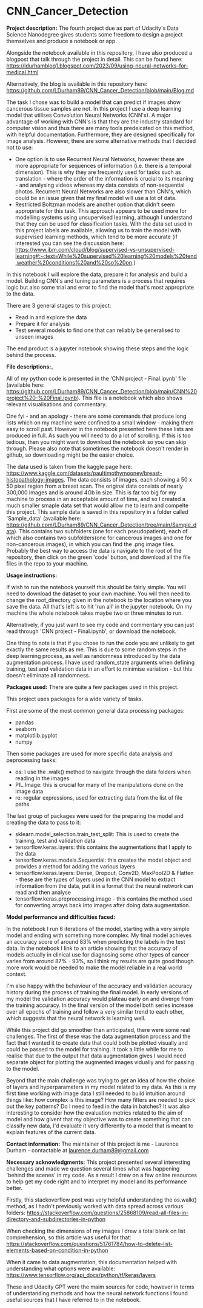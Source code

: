 # CNN_Cancer_Detection

__Project description:__ The fourth project due as part of Udacity's Data Science Nanodegree gives students some freedom to design a project themselves and produce a notebook or app.

Alongside the notebook available in this repository, I have also produced a blogpost that talk through the project in detail. This can be found here:
https://ldurhamblog1.blogspot.com/2023/09/using-neural-networks-for-medical.html

Alternatively, the blog is available in this repository here:
https://github.com/LDurham89/CNN_Cancer_Detection/blob/main/Blog.md

The task I chose was to build a model that can predict if images show cancerous tissue samples are not. In this project I use a deep learning model that utilises Convolution Neural Networks (CNN's). A major advantage of working with CNN's is that they are the industry standard for computer vision and thus there are many tools predeicated on this method, with helpful documentation. Furthermore, they are designed specifically for image analysis. However, there are some alternative methods that I decided not to use:
- One option is to use Recurrent Neural Networks, however these are more appropriate for sequences of information (i.e. there is a temporal dimension). This is why they are frequently used for tasks such as translation - where the order of the information is crucial to its meaning - and analysing videos whereas my data consists of non-sequential photos. Recurrent Neural Networks are also slower than CNN's, which could be an issue given that my final model will use a lot of data.
- Restricted Boltzman models are another option that didn't seem appropriate for this task. This approach appears to be used more for modelling systems using unsupervised learning, although I understand that they can be used for classification tasks. With the data set used in this project labels are available, allowing us to train the model with supervised learning methods, which tend to be more accurate (if interested you can see the discussion here: https://www.ibm.com/cloud/blog/supervised-vs-unsupervised-learning#:~:text=While%20supervised%20learning%20models%20tend,weather%20conditions%20and%20so%20on.)
  
In this notebook I will explore the data, prepare it for analysis and build a model. Building CNN's and tuning parameters is a process that requires logic but also some trial and error to find the model that's most appropriate to the data.

There are 3 general stages to this project:

- Read in and explore the data
- Prepare it for analysis
- Test several models to find one that can reliably be generalised to unseen images

The end product is a jupyter notebook showing these steps and the logic behind the process.

__File descriptions:___ 

All of my python code is presented in the 'CNN project - Final.ipynb' file (available here: https://github.com/LDurham89/CNN_Cancer_Detection/blob/main/CNN%20project%20-%20Final.ipynb). This file is a notebook which also shows relevant visualisations and commentary.

One fyi - and an apology - there are some commands that produce long lists which on my machine were confined to a small window - making them easy to scroll past. However in the notebook presented here these lists are produced in full. As such you will need to do a lot of scrolling. If this is too tedious, then you might want to download the notebook so you can skip through. Please also note that sometimes the notebook doesn't render in github, so downloading might be the easier choice.

The data used is taken from the kaggle page here: https://www.kaggle.com/datasets/paultimothymooney/breast-histopathology-images. The data consists of images, each showing a 50 x 50 pixel region from a breast scan. The original data consists of nearly 300,000 images and is around 4Gb in size. This is far too big for my machine to process in an acceptable amount of time, and so I created a much smaller smaple data set that would allow me to learn and compelte this project. This sample data is saved in this repository in a folder called 'Sample_data' (available here: https://github.com/LDurham89/CNN_Cancer_Detection/tree/main/Sample_data). This contains two subfolders (one for each pseudopatient), each of which also contains two subfolders(one for cancerous images and one for non-cancerous images), in which you can find the .png image files. Probably the best way to access the data is navigate to the root of the repository, then click on the green 'code' button, and download all the file files in the repo to your machine.


__Usage instructions:__

If wish to run the notebook yourself this should be fairly simple. You will need to download the dataset to your own machine. You will then need to change the root_directory given in the notebook to the location where you save the data. All that's left is to hit 'run all' in the jupyter notebook. On my machine the whole notebook takes maybe two or three minutes to run.

Alternatively, if you just want to see my code and commentary you can just read through 'CNN project - Final.ipynb', or download the notebook.

One thing to note is that if you chose to run the code you are unlikely to get exactly the same results as me. This is due to some random steps in the deep learning process, as well as randomness introduced by the data augmentation process. I have used random_state arguments when defining training, test and validation data in an effort to minimise variation - but this doesn't eliminate all randomness.

__Packages used:__ There are quite a few packages used in this project.

This project uses packages for a wide variety of tasks.

First are some of the most common general data processing packages:

- pandas 
- seaborn 
- matplotlib.pyplot
- numpy

Then some packages are used for more specific data analysis and peprocessing tasks:

- os: I use the .walk() method to navigate through the data folders when reading in the images
- PIL.Image: this is crucial for many of the manipulations done on the image data
- re: regular expressions, used for extracting data from the list of file paths

The last group of packages were used for the preparing the model and creating the data to pass to it:
- sklearn.model_selection.train_test_split: This is used to create the training, test and validation data
- tensorflow.keras.layers: this contains the augmentations that I apply to the data
- tensorflow.keras.models.Sequential: this creates the model object and provides a method for adding the various layers
- tensorflow.keras.layers: Dense, Dropout, Conv2D, MaxPool2D & Flatten - these are the types of layers used in the CNN model to extract information from the data, put it in a format that the neural network can read and then analyse
- tensorflow.keras.preprocessing.image - this contains the method used for converting arrays back into images after doing data augmentation.

__Model performance and difficulties faced:__

In the notebook I run 6 iterations of the model, starting with a very simple model and ending with something more complex. My final model achieves an accuracy score of around 83% when predicting the labels in the test data. In the notebook I link to an article showing that the accuracy of models actually in clinical use for diagnosing some other types of cancer varies from around 87% - 93%, so I think my results are quite good though more work would be needed to make the model reliable in a real world context.

I'm also happy with the behaviour of the accuracy and validation accuracy history during the process of training the final model. In early versions of my model the validation accuracy would plateau early on and diverge from the training accuracy. In the final version of the model both series increase over all epochs of training and follow a very similar trend to each other, which suggests that the neural network is learning well. 

While this project did go smoother than anticipated, there were some real challenges. The first of these was the data augmentation process and the fact that I wanted it to create data that could both be plotted visually and could be passed to the model for training. It took a little while for me to realise that due to the output that data augmentation gives I would need separate object for plotting the augmented images vidually and for passing to the model. 

Beyond that the main challenge was trying to get an idea of how the choice of layers and hyperparameters in my model related to my data. As this is my first time working with image data I still needed to build intuition around things like: how complex is this image? How many filters are needed to pick out the key patterns? Do I need to feed in the data in batches? It was also interesting to consider how the evaluation metrics related to the aim of model and how givent that my objective was to create something that can classify new data, I'd evaluate it very differently to a model that is meant to explain features of the current data.

__Contact information:__ The maintainer of this project is me - Laurence Durham - contactable at laurence.durham89@gmail.com

__Necessary acknowledgments:__ This project presented several interesting challenges and made we question several times what was happening 'behind the scenes' in my code. As a result I drew on a few online resources to help get my code right and to interpret my model and its performance better.

Firstly, this stackoverflow post was very helpful understanding the os.walk() method, as I hadn't previously worked with data spread across various folders:
https://stackoverflow.com/questions/25868109/read-all-files-in-directory-and-subdirectories-in-python

When checking the dimensions of my images I drew a total blank on list comprehension, so this article was useful for that:
https://stackoverflow.com/questions/51761784/how-to-delete-list-elements-based-on-condition-in-python

When it came to data augmentation, this documentation helped with understanding what options were available:
https://www.tensorflow.org/api_docs/python/tf/keras/layers

These and Udacity GPT were the maim sources for code, however in terms of understanding methods and how the neural network functions I found useful sources that I have referred to in the notebook.


